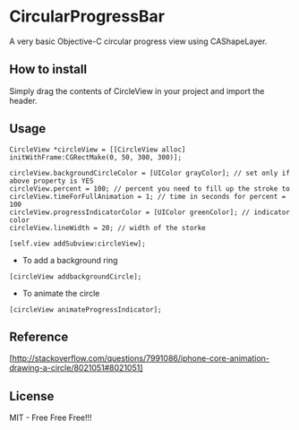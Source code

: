 # CircularProgressBar

A very basic Objective-C circular progress view using CAShapeLayer.

## How to install

Simply drag the contents of CircleView in your project and import the header.

## Usage

```
CircleView *circleView = [[CircleView alloc] initWithFrame:CGRectMake(0, 50, 300, 300)];

circleView.backgroundCircleColor = [UIColor grayColor]; // set only if above property is YES
circleView.percent = 100; // percent you need to fill up the stroke to
circleView.timeForFullAnimation = 1; // time in seconds for percent = 100
circleView.progressIndicatorColor = [UIColor greenColor]; // indicator color
circleView.lineWidth = 20; // width of the storke
    
[self.view addSubview:circleView];
```

* To add a background ring

```
[circleView addbackgroundCircle];
```

* To animate the circle

```
[circleView animateProgressIndicator];
```

## Reference

[http://stackoverflow.com/questions/7991086/iphone-core-animation-drawing-a-circle/8021051#8021051]

## License

MIT - Free Free Free!!!

